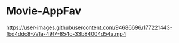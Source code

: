 # Movie-AppFav

https://user-images.githubusercontent.com/94686696/177221443-fbd4ddc8-7a1a-49f7-854c-33b84004d54a.mp4

